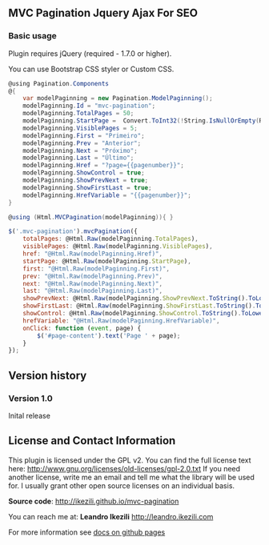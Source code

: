 ## MVC Pagination Jquery Ajax For SEO ##

### Basic usage ###

Plugin requires jQuery (required - 1.7.0 or higher).

You can use Bootstrap CSS styler or Custom CSS.

```C#
@using Pagination.Components
@{
    var modelPaginning = new Pagination.ModelPaginning();
    modelPaginning.Id = "mvc-pagination";
    modelPaginning.TotalPages = 50;
    modelPaginning.StartPage =  Convert.ToInt32(!String.IsNullOrEmpty(Request["page"]) ? Request["page"].ToString() : "1");
    modelPaginning.VisiblePages = 5;
    modelPaginning.First = "Primeiro";
    modelPaginning.Prev = "Anterior";
    modelPaginning.Next = "Próximo";
    modelPaginning.Last = "Último";
    modelPaginning.Href = "?page={{pagenumber}}";
    modelPaginning.ShowControl = true;
    modelPaginning.ShowPrevNext = true;
    modelPaginning.ShowFirstLast = true;
    modelPaginning.HrefVariable = "{{pagenumber}}";
}

@using (Html.MVCPagination(modelPaginning)){ }

```

```javascript
$('.mvc-pagination').mvcPagination({
	totalPages: @Html.Raw(modelPaginning.TotalPages),
	visiblePages: @Html.Raw(modelPaginning.VisiblePages),
	href: "@Html.Raw(modelPaginning.Href)",
	startPage: @Html.Raw(modelPaginning.StartPage),
	first: "@Html.Raw(modelPaginning.First)",
	prev: "@Html.Raw(modelPaginning.Prev)",
	next: "@Html.Raw(modelPaginning.Next)",
	last: "@Html.Raw(modelPaginning.Last)",
	showPrevNext: @Html.Raw(modelPaginning.ShowPrevNext.ToString().ToLower()),
	showFirstLast: @Html.Raw(modelPaginning.ShowFirstLast.ToString().ToLower()),
	showControl: @Html.Raw(modelPaginning.ShowControl.ToString().ToLower()),
	hrefVariable: "@Html.Raw(modelPaginning.HrefVariable)",
	onClick: function (event, page) {
		$('#page-content').text('Page ' + page);
	}
});

```


## Version history ##

### Version 1.0 ###

Inital release



## License and Contact Information ##

This plugin is licensed under the GPL v2. You can find the full license text here: http://www.gnu.org/licenses/old-licenses/gpl-2.0.txt If you need another license, write me an email and tell me what the library will be used for. I usually grant other open source licenses on an individual basis.

**Source code**: http://ikezili.github.io/mvc-pagination

You can reach me at:
**Leandro Ikezili**
http://leandro.ikezili.com

For more information see [docs on github pages](http://ikezili.github.io/mvc-pagination)
